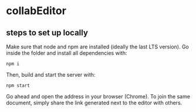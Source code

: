 # collabEditor

## steps to set up locally

Make sure that node and npm are installed (ideally the last LTS version). Go inside the folder and install all dependencies with:

```
npm i
```

Then, build and start the server with:

```
npm start
```

Go ahead and open the address in your browser (Chrome). To join the same document, simply share the link generated next to the editor with others.
